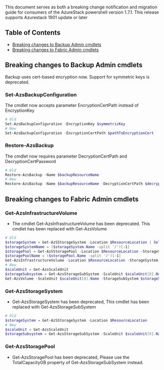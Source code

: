 
This document serves as both a breaking change notification and migration guide for consumers of the AzureStack powershell version 1.7.1. This release supports Azurestack 1901 update or later

## Table of Contents
- [Breaking changes to Backup Admin cmdlets](#breaking-changes-to-backup-admin-cmdlets)
- [Breaking changes to Fabric Admin cmdlets](#breaking-changes-to-fabric-admin-cmdlets)

## Breaking changes to Backup Admin cmdlets
Backup uses cert-based encryption now. Support for symmetric keys is deprecated.
### Set-AzsBackupConfiguration 
The cmdlet now accepts parameter EncryptionCertPath instead of EncryptionKey

```powershell
# Old
Set-AzsBackupConfiguration -EncryptionKey $symmetricKey
# New
Set-AzsBackupConfiguration -EncryptionCertPath $pathToEncryptionCert
```

### Restore-AzsBackup 
The cmdlet now requires parameter DecryptionCertPath and DecryptionCertPassword

```powershell
# Old
Restore-AzsBackup -Name $backupResourceName
# New
Restore-AzsBackup -Name $backupResourceName -DecryptionCertPath $decryptionCertPath -DecryptionCertPassword $decryptionCertPassword
```

## Breaking changes to Fabric Admin cmdlets

### Get-AzsInfrastructureVolume
- The cmdlet Get-AzsInfrastructureVolume has been deprecated. This cmdlet has been replaced with Get-AzsVolume
```powershell
# Old
$storageSystem = Get-AzSStorageSystem -Location $ResourceLocation | Select-Object -First 1
$storageSystemName = ($storageSystem.Name -split '/')[-1]
$storagePool = Get-AzSStoragePool -Location $ResourceLocation -StorageSystem $storageSystemName
$storagePoolName = ($storagePool.Name -split '/')[-1]
Get-AzsInfrastructureVolume -Location $ResourceLocation -StorageSystem $storageSystemName -StoragePool $storagePoolName
# New
$scaleUnit = Get-AzsScaleUnit
$storageSubsystem = Get-AzsStorageSubSystem -ScaleUnit $scaleUnit[0].Name
Get-AzsVolume -ScaleUnit $scaleUnit[0].Name -StorageSubSystem $storageSubsystem.Name
```
	
### Get-AzsStorageSystem
- Get-AzsStorageSystem has been deprecated, This cmdlet has been replaced with Get-AzsStorageSubSystem

```powershell
# Old
$storageSystem = Get-AzSStorageSystem -Location $ResourceLocation 
# New
$scaleUnit = Get-AzsScaleUnit
$storageSubsystem = Get-AzsStorageSubSystem -ScaleUnit $scaleUnit[0].Name
```

### Get-AzsStoragePool
- Get-AzsStoragePool has been deprecated, Please use the TotalCapacityGB property of Get-AzsStorageSubSystem instead.